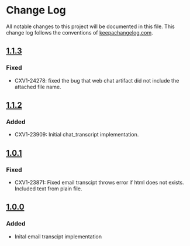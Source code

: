 # Change Log
All notable changes to this project will be documented in this file. This change log follows the conventions of [keepachangelog.com](http://keepachangelog.com/).

## [1.1.3](https://github.com/SerenovaLLC/transcripts-lambdas/compare/1.1.2...1.1.3)
### Fixed
- CXV1-24278: fixed the bug that web chat artifact did not include the attached file name.

## [1.1.2](https://github.com/SerenovaLLC/transcripts-lambdas/compare/1.0.1...1.1.2)
### Added
- CXV1-23909: Initial chat_transcript implementation.

## [1.0.1](https://github.com/SerenovaLLC/transcripts-lambdas/compare/1.0.0...1.0.1)
### Fixed
- CXV1-23871: Fixed email transcipt throws error if html does not exists. Included text from plain file.

## [1.0.0](https://github.com/SerenovaLLC/transcripts-lambdas/compare/0f980eeee44589c7a22f264b4fb09a70c4540160...1.0.0)
### Added
- Inital email transcipt implementation
